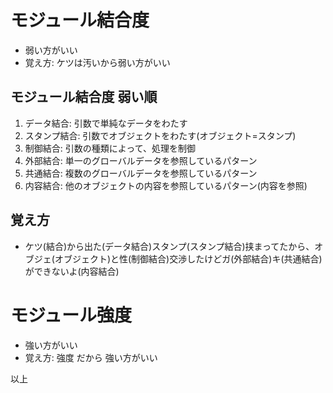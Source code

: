 # モジュール結合度

- 弱い方がいい
- 覚え方: ケツは汚いから弱い方がいい

## モジュール結合度 弱い順

1. データ結合: 引数で単純なデータをわたす
1. スタンプ結合: 引数でオブジェクトをわたす(オブジェクト=スタンプ)
1. 制御結合: 引数の種類によって、処理を制御
1. 外部結合: 単一のグローバルデータを参照しているパターン
1. 共通結合: 複数のグローバルデータを参照しているパターン
1. 内容結合: 他のオブジェクトの内容を参照しているパターン(内容を参照)

## 覚え方

- ケツ(結合)から出た(データ結合)スタンプ(スタンプ結合)挟まってたから、オブジェ(オブジェクト)と性(制御結合)交渉したけどガ(外部結合)キ(共通結合)ができないよ(内容結合)


# モジュール強度

- 強い方がいい
- 覚え方: 強度 だから 強い方がいい

以上
